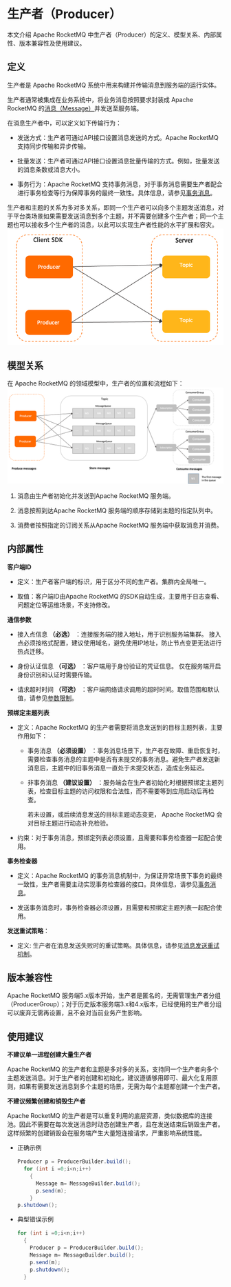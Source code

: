 # 生产者（Producer）

本文介绍 Apache RocketMQ 中生产者（Producer）的定义、模型关系、内部属性、版本兼容性及使用建议。

## 定义

生产者是 Apache RocketMQ 系统中用来构建并传输消息到服务端的运行实体。

生产者通常被集成在业务系统中，将业务消息按照要求封装成 Apache RocketMQ 的[消息（Message）](./04message.md)并发送至服务端。

在消息生产者中，可以定义如下传输行为：

* 发送方式：生产者可通过API接口设置消息发送的方式。Apache RocketMQ 支持同步传输和异步传输。

* 批量发送：生产者可通过API接口设置消息批量传输的方式。例如，批量发送的消息条数或消息大小。

* 事务行为：Apache RocketMQ 支持事务消息，对于事务消息需要生产者配合进行事务检查等行为保障事务的最终一致性。具体信息，请参见[事务消息](../04-功能行为/04transactionmessage.md)。




生产者和主题的关系为多对多关系，即同一个生产者可以向多个主题发送消息，对于平台类场景如果需要发送消息到多个主题，并不需要创建多个生产者；同一个主题也可以接收多个生产者的消息，以此可以实现生产者性能的水平扩展和容灾。
![生产者主题关联](../picture/v5/producer_topic.png)

## 模型关系

在 Apache RocketMQ 的领域模型中，生产者的位置和流程如下：![生产者](../picture/v5/archiforproducer.png)

1. 消息由生产者初始化并发送到Apache RocketMQ 服务端。

2. 消息按照到达Apache RocketMQ 服务端的顺序存储到主题的指定队列中。

3. 消费者按照指定的订阅关系从Apache RocketMQ 服务端中获取消息并消费。




## 内部属性 


**客户端ID**

* 定义：生产者客户端的标识，用于区分不同的生产者。集群内全局唯一。

* 取值：客户端ID由Apache RocketMQ 的SDK自动生成，主要用于日志查看、问题定位等运维场景，不支持修改。




**通信参数**

* 接入点信息 **（必选）** ：连接服务端的接入地址，用于识别服务端集群。 接入点必须按格式配置，建议使用域名，避免使用IP地址，防止节点变更无法进行热点迁移。
  

* 身份认证信息 **（可选）** ：客户端用于身份验证的凭证信息。 仅在服务端开启身份识别和认证时需要传输。
  

* 请求超时时间 **（可选）** ：客户端网络请求调用的超时时间。取值范围和默认值，请参见[参数限制](../01-基础介绍/03limits.md)。




**预绑定主题列表**

* 定义：Apache RocketMQ 的生产者需要将消息发送到的目标主题列表，主要作用如下：
  * 事务消息 **（必须设置）** ：事务消息场景下，生产者在故障、重启恢复时，需要检查事务消息的主题中是否有未提交的事务消息。避免生产者发送新消息后，主题中的旧事务消息一直处于未提交状态，造成业务延迟。
  
  * 非事务消息 **（建议设置）** ：服务端会在生产者初始化时根据预绑定主题列表，检查目标主题的访问权限和合法性，而不需要等到应用启动后再检查。

    若未设置，或后续消息发送的目标主题动态变更， Apache RocketMQ 会对目标主题进行动态补充检验。

* 约束：对于事务消息，预绑定列表必须设置，且需要和事务检查器一起配合使用。




**事务检查器**

* 定义：Apache RocketMQ 的事务消息机制中，为保证异常场景下事务的最终一致性，生产者需要主动实现事务检查器的接口。具体信息，请参见[事务消息](../04-功能行为/04transactionmessage.md)。

* 发送事务消息时，事务检查器必须设置，且需要和预绑定主题列表一起配合使用。




**发送重试策略**：

* 定义: 生产者在消息发送失败时的重试策略。具体信息，请参见[消息发送重试机制](../04-功能行为/05sendretrypolicy.md)。

## 版本兼容性 

Apache RocketMQ 服务端5.x版本开始，生产者是匿名的，无需管理生产者分组（ProducerGroup）；对于历史版本服务端3.x和4.x版本，已经使用的生产者分组可以废弃无需再设置，且不会对当前业务产生影响。

## 使用建议

**不建议单一进程创建大量生产者**



Apache RocketMQ 的生产者和主题是多对多的关系，支持同一个生产者向多个主题发送消息。对于生产者的创建和初始化，建议遵循够用即可、最大化复用原则，如果有需要发送消息到多个主题的场景，无需为每个主题都创建一个生产者。

**不建议频繁创建和销毁生产者**



Apache RocketMQ 的生产者是可以重复利用的底层资源，类似数据库的连接池。因此不需要在每次发送消息时动态创建生产者，且在发送结束后销毁生产者。这样频繁的创建销毁会在服务端产生大量短连接请求，严重影响系统性能。

* 正确示例

  ```java
  Producer p = ProducerBuilder.build();
    for (int i =0;i<n;i++)
      {
        Message m= MessageBuilder.build();
        p.send(m);
      }
  p.shutdown();
  ```

  

* 典型错误示例

  ```java
  for (int i =0;i<n;i++)
    {
      Producer p = ProducerBuilder.build();
      Message m= MessageBuilder.build();
      p.send(m);
      p.shutdown();
    }
  ```

  



